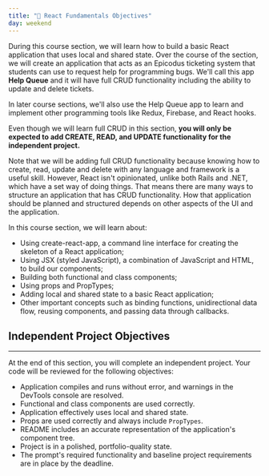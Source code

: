 ```yaml
---
title: "📓 React Fundamentals Objectives"
day: weekend
---
```


During this course section, we will learn how to build a basic React application that uses local and shared state. Over the course of the section, we will create an application that acts as an Epicodus ticketing system that students can use to request help for programming bugs. We'll call this app **Help Queue** and it will have full CRUD functionality including the ability to update and delete tickets. 

In later course sections, we'll also use the Help Queue app to learn and implement other programming tools like Redux, Firebase, and React hooks.

Even though we will learn full CRUD in this section, **you will only be expected to add CREATE, READ, and UPDATE functionality for the independent project.**

Note that we will be adding full CRUD functionality because knowing how to create, read, update and delete with any language and framework is a useful skill. However, React isn't opinionated, unlike both Rails and .NET, which have a set way of doing things. That means there are many ways to structure an application that has CRUD functionality. How that application should be planned and structured depends on other aspects of the UI and the application.

In this course section, we will learn about:

* Using create-react-app, a command line interface for creating the skeleton of a React application;
* Using JSX (styled JavaScript), a combination of JavaScript and HTML, to build our components;
* Building both functional and class components;
* Using props and PropTypes;
* Adding local and shared state to a basic React application;
* Other important concepts such as binding functions, unidirectional data flow, reusing components, and passing data through callbacks.

## Independent Project Objectives
---

At the end of this section, you will complete an independent project. Your code will be reviewed for the following objectives:

* Application compiles and runs without error, and warnings in the DevTools console are resolved.
* Functional and class components are used correctly.
* Application effectively uses local and shared state.
* Props are used correctly and always include `PropTypes`.
* README includes an accurate representation of the application's component tree.
* Project is in a polished, portfolio-quality state.
* The prompt's required functionality and baseline project requirements are in place by the deadline.
